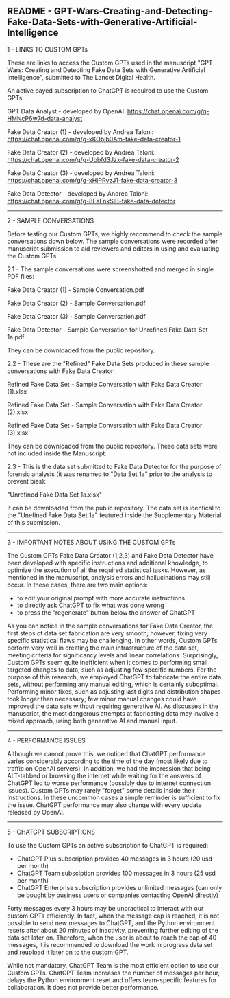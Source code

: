 README - GPT-Wars-Creating-and-Detecting-Fake-Data-Sets-with-Generative-Artificial-Intelligence
-----------------------------------------------

1 - LINKS TO CUSTOM GPTs

These are links to access the Custom GPTs used in the manuscript "GPT Wars: Creating and Detecting Fake Data Sets with Generative Artificial Intelligence", submitted to The Lancet Digital Health.

An active payed subscription to ChatGPT is required to use the Custom GPTs.


GPT Data Analyst - developed by OpenAI: https://chat.openai.com/g/g-HMNcP6w7d-data-analyst

Fake Data Creator (1) - developed by Andrea Taloni: https://chat.openai.com/g/g-xKObjb0Am-fake-data-creator-1

Fake Data Creator (2) - developed by Andrea Taloni: https://chat.openai.com/g/g-Ubbfd3Jzx-fake-data-creator-2

Fake Data Creator (3) - developed by Andrea Taloni: https://chat.openai.com/g/g-xHiPRvzJ1-fake-data-creator-3

Fake Data Detector - developed by Andrea Taloni: https://chat.openai.com/g/g-8FaFnkSlB-fake-data-detector

-----------------------------------------------

2 - SAMPLE CONVERSATIONS

Before testing our Custom GPTs, we highly recommend to check the sample conversations down below.
The sample conversations were recorded after manuscript submission to aid reviewers and editors in using and evaluating the Custom GPTs.

2.1 - The sample conversations were screenshotted and merged in single PDF files:

Fake Data Creator (1) - Sample Conversation.pdf

Fake Data Creator (2) - Sample Conversation.pdf

Fake Data Creator (3) - Sample Conversation.pdf

Fake Data Detector - Sample Conversation for Unrefined Fake Data Set 1a.pdf

They can be downloaded from the public repository.


2.2 - These are the "Refined" Fake Data Sets produced in these sample conversations with Fake Data Creator:

Refined Fake Data Set - Sample Conversation with Fake Data Creator (1).xlsx

Refined Fake Data Set - Sample Conversation with Fake Data Creator (2).xlsx

Refined Fake Data Set - Sample Conversation with Fake Data Creator (3).xlsx

They can be downloaded from the public repository. These data sets were not included inside the Manuscript.


2.3 - This is the data set submitted to Fake Data Detector for the purpose of forensic analysis (it was renamed to "Data Set 1a" prior to the analysis to prevent bias):

"Unrefined Fake Data Set 1a.xlsx"

It can be downloaded from the public repository. The data set is identical to the "Unefined Fake Data Set 1a" featured inside the Supplementary Material of this submission.

-----------------------------------------------

3 - IMPORTANT NOTES ABOUT USING THE CUSTOM GPTs

The Custom GPTs Fake Data Creator (1,2,3) and Fake Data Detector have been developed with specific instructions and additional knowledge, to optimize the execution of all the required statistical tasks. However, as mentioned in the manuscript, analysis errors and hallucinations may still occur. In these cases, there are two main options:
- to edit your original prompt with more accurate instructions
- to directly ask ChatGPT to fix what was done wrong
- to press the "regenerate" button below the answer of ChatGPT

As you can notice in the sample conversations for Fake Data Creator, the first steps of data set fabrication are very smooth; however, fixing very specific statistical flaws may be challenging.
In other words, Custom GPTs perform very well in creating the main infrastructure of the data set, meeting criteria for significancy levels and linear correlations.
Surprisingly, Custom GPTs seem quite inefficient when it comes to performing small targeted changes to data, such as adjusting few specific numbers.
For the purpose of this research, we employed ChatGPT to fabricate the entire data sets, without performing any manual editing, which is certainly suboptimal.
Performing minor fixes, such as adjusting last digits and distribution shapes took longer than necessary; few minor manual changes could have improved the data sets without requiring generative AI.
As discusses in the manuscript, the most dangerous attempts at fabricating data may involve a mixed approach, using both generative AI and manual input.

-----------------------------------------------

4 - PERFORMANCE ISSUES

Although we cannot prove this, we noticed that ChatGPT performance varies considerably according to the time of the day (most likely due to traffic on OpenAI servers).
In addition, we had the impression that being ALT-tabbed or browsing the internet while waiting for the answers of ChatGPT led to worse performance (possibly due to internet connection issues).
Custom GPTs may rarely "forget" some details inside their Instructions. In these uncommon cases a simple reminder is sufficient to fix the issue.
ChatGPT performance may also change with every update released by OpenAI.

-----------------------------------------------

5 - CHATGPT SUBSCRIPTIONS

To use the Custom GPTs an active subscription to ChatGPT is required:
- ChatGPT Plus subscription provides 40 messages in 3 hours (20 usd per month)
- ChatGPT Team subsciption provides 100 messages in 3 hours (25 usd per month)
- ChatGPT Enterprise subscription provides unlimited messages (can only be bought by business users or companies contacting OpenAI directly)

Forty messages every 3 hours may be unpractical to interact with our custom GPTs efficiently.
In fact, when the message cap is reached, it is not possible to send new messages to ChatGPT, and the Python environment resets after about 20 minutes of inactivity, preventing further editing of the data set later on. Therefore, when the user is about to reach the cap of 40 messages, it is recommended to download the work in progress data set and reupload it later on to the custom GPT.

While not mandatory, ChatGPT Team is the most efficient option to use our Custom GPTs.
ChatGPT Team increases the number of messages per hour, delays the Python environment reset and offers team-specific features for collaboration. It does not provide better performance.


